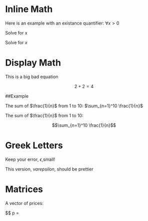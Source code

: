 # Inline Math

Here is an example with an existance quantifier: $\forall x>0$

Solve for x

Solve for $x$

 # Display Math

This is a big bad equation

$$2+2=4$$

##Example

The sum of $\frac{1}{n}$ from 1 to 10: $\sum_{n=1}^10 \frac{1}{n}$

The sum of $\frac{1}{n}$ from 1 to 10:

$$\sum_{n=1}^10 \frac{1}{n}$$

# Greek Letters

Keep your error, $\epsilon$,small!

This version, $varepsilon$, should be prettier



# Matrices

A vector of prices:

$$
p =


















